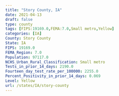 ```yaml
---
title: "Story County, IA"
date: 2021-04-13
draft: false
type: county
tags: [FIPS:19169.0,FEMA:7.0,Small metro,Yellow]
categories: [IA]
County: Story County
State: IA
FIPS: 19169.0
FEMA_Region: 7.0
Population: 97117.0
NCHS_Urban_Rural_Classification: Small metro
Tests_in_prior_14_days: 2190.0
Fourteen_day_test_rate_per_100000: 2255.0
Percent_Positivity_in_prior_14_days: 0.069
Level: Yellow
url: /states/IA/story-county
---
```



